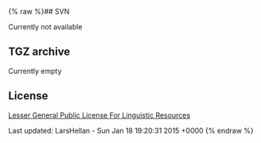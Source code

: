 {% raw %}## SVN

Currently not available

## TGZ archive

Currently empty

## License

[Lesser General Public License For Linguistic
Resources](http://infolingu.univ-mlv.fr/DonneesLinguistiques/Lexiques-Grammaires/lgpllr.html)

Last updated: LarsHellan - Sun Jan 18 19:20:31 2015 +0000
{% endraw %}